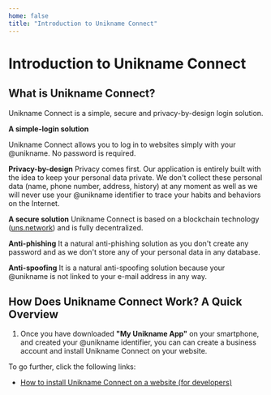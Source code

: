 ```yaml
---
home: false
title: "Introduction to Unikname Connect"
---
```


# Introduction to Unikname Connect

## What is Unikname Connect?

Unikname Connect is a simple, secure and privacy-by-design login solution. 

**A simple-login solution**

Unikname Connect allows you to log in to websites simply with your @unikname. No password is required.

**Privacy-by-design**
Privacy comes first. Our application is entirely built with the idea to keep your personal data private. We don't collect these personal data (name, phone number, address, history) at any moment as well as we will never use your @unikname identifier to trace your habits and behaviors on the Internet.  

**A secure solution**
Unikname Connect is based on a blockchain technology ([uns.network](https://www.uns.network/)) and is fully decentralized. 

**Anti-phishing**
It a natural anti-phishing solution as you don't create any password and as we don't store any of your personal data in any database.


**Anti-spoofing**
It is a natural anti-spoofing solution because your @unikname is not linked to your e-mail address in any way.

## How Does Unikname Connect Work? A Quick Overview
1. Once you have downloaded **"My Unikname App"** on your smartphone, and created your @unikname identifier, you can can create a business account and install Unikname Connect on your website.

To go further, click the following links:

- [How to install Unikname Connect on a website (for developers)](/0.GettingStarted-unikname-connect-installation)
